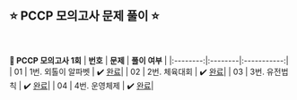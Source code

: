 ## ⭐️ PCCP 모의고사 문제 풀이 ⭐️ 

<br>

<!-- 💭 [진행 중]  ✔️ [완료] -->

**📗 PCCP 모의고사 1회**
| **번호** | **문제** | **풀이 여부** |
|:--------:|:--------|:-----------:|
| 01 | 1번. 외톨이 알파벳 | ✔️ [완료](https://github.com/yuuforest/Programmers/blob/main/PCCP%20%EB%AA%A8%EC%9D%98%EA%B3%A0%EC%82%AC/%EC%99%B8%ED%86%A8%EC%9D%B4%EC%95%8C%ED%8C%8C%EB%B2%B3.py)|
| 02 | 2번. 체육대회 | ✔️ [완료](https://github.com/yuuforest/Programmers/blob/main/PCCP%20%EB%AA%A8%EC%9D%98%EA%B3%A0%EC%82%AC/%EC%B2%B4%EC%9C%A1%EB%8C%80%ED%9A%8C.py)|
| 03 | 3번. 유전법칙 | ✔️ [완료](https://github.com/yuuforest/Programmers/blob/main/PCCP%20%EB%AA%A8%EC%9D%98%EA%B3%A0%EC%82%AC/%EC%9C%A0%EC%A0%84%EB%B2%95%EC%B9%99.py)|
| 04 | 4번. 운영체제 | ✔️ [완료](https://github.com/yuuforest/Programmers/blob/main/PCCP%20%EB%AA%A8%EC%9D%98%EA%B3%A0%EC%82%AC/%EC%9A%B4%EC%98%81%EC%B2%B4%EC%A0%9C.py)|

